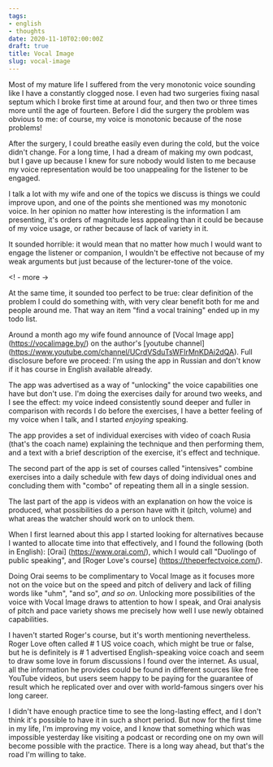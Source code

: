 ```yaml
---
tags:
- english
- thoughts
date: 2020-11-10T02:00:00Z
draft: true
title: Vocal Image
slug: vocal-image
---
```


Most of my mature life I suffered from the very monotonic voice sounding like I have a constantly clogged nose. I even had two surgeries fixing nasal septum which I broke first time at around four, and then two or three times more until the age of fourteen. Before I did the surgery the problem was obvious to me: of course, my voice is monotonic because of the nose problems!

After the surgery, I could breathe easily even during the cold, but the voice didn't change. For a long time, I had a dream of making my own podcast, but I gave up because I knew for sure nobody would listen to me because my voice representation would be too unappealing for the listener to be engaged.

I talk a lot with my wife and one of the topics we discuss is things we could improve upon, and one of the points she mentioned was my monotonic voice. In her opinion no matter how interesting is the information I am presenting, it's orders of magnitude less appealing than it could be because of my voice usage, or rather because of lack of variety in it.

It sounded horrible: it would mean that no matter how much I would want to engage the listener or companion, I wouldn't be effective not because of my weak arguments but just because of the lecturer-tone of the voice.

<! - more ->

At the same time, it sounded too perfect to be true: clear definition of the problem I could do something with, with very clear benefit both for me and people around me. That way an item "find a vocal training" ended up in my todo list.

Around a month ago my wife found announce of [Vocal Image app] (https://vocalimage.by/) on the author's [youtube channel] (https://www.youtube.com/channel/UCrdVSduTsWFIrMnKDAi2dQA). Full disclosure before we proceed: I'm using the app in Russian and don't know if it has course in English available already.

The app was advertised as a way of "unlocking" the voice capabilities one have but don't use. I'm doing the exercises daily for around two weeks, and I see the effect: my voice indeed consistently sound deeper and fuller in comparison with records I do before the exercises, I have a better feeling of my voice when I talk, and I started *enjoying* speaking.

The app provides a set of individual exercises with video of coach Rusia (that's the coach name) explaining the technique and then performing them, and a text with a brief description of the exercise, it's effect and technique.

The second part of the app is set of courses called "intensives" combine exercises into a daily schedule with few days of doing individual ones and concluding them with "combo" of repeating them all in a single session.

The last part of the app is videos with an explanation on how the voice is produced, what possibilities do a person have with it (pitch, volume) and what areas the watcher should work on to unlock them.

When I first learned about this app I started looking for alternatives because I wanted to allocate time into that effectively, and I found the following (both in English): [Orai] (https://www.orai.com/), which I would call "Duolingo of public speaking", and [Roger Love's course] (https://theperfectvoice.com/).

Doing Orai seems to be complimentary to Vocal Image as it focuses more not on the voice but on the speed and pitch of delivery and lack of filling words like "uhm", "and so", *and so on*. Unlocking more possibilities of the voice with Vocal Image draws to attention to how I speak, and Orai analysis of pitch and pace variety shows me precisely how well I use newly obtained capabilities.

I haven't started Roger's course, but it's worth mentioning nevertheless. Roger Love often called # 1 US voice coach, which might be true or false, but he is definitely is # 1 advertised English-speaking voice coach and seem to draw some love in forum discussions I found over the internet. As usual, all the information he provides could be found in different sources like free YouTube videos, but users seem happy to be paying for the guarantee of result which he replicated over and over with world-famous singers over his long career.

I didn't have enough practice time to see the long-lasting effect, and I don't think it's possible to have it in such a short period. But now for the first time in my life, I'm improving my voice, and I know that something which was impossible yesterday like visiting a podcast or recording one on my own will become possible with the practice. There is a long way ahead, but that's the road I'm willing to take.
